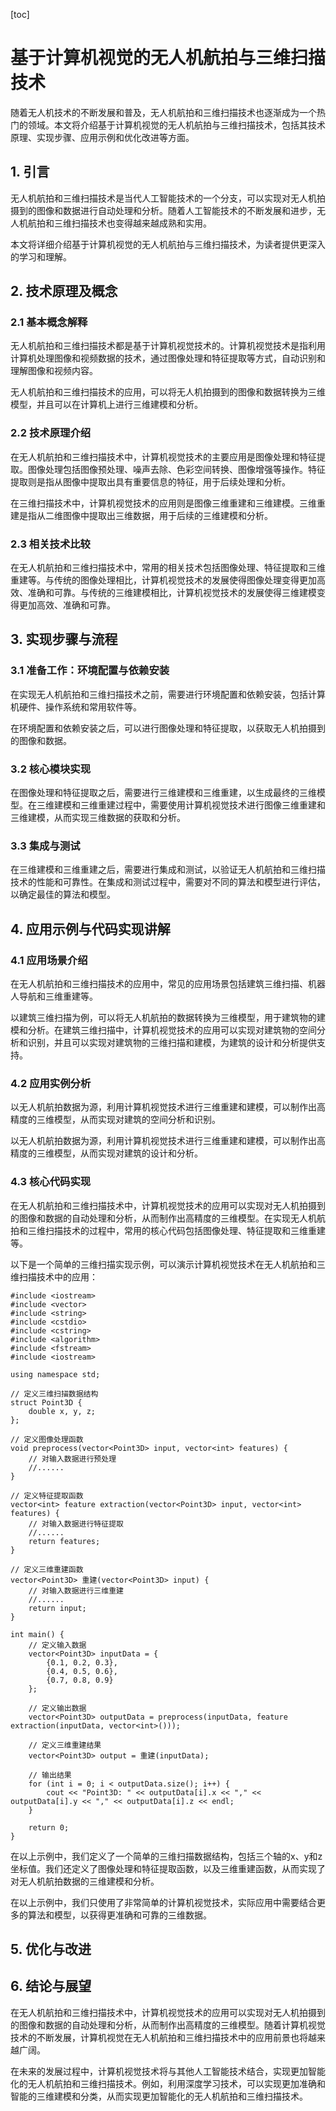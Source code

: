 
[toc]                    
                
                
# 基于计算机视觉的无人机航拍与三维扫描技术

随着无人机技术的不断发展和普及，无人机航拍和三维扫描技术也逐渐成为一个热门的领域。本文将介绍基于计算机视觉的无人机航拍与三维扫描技术，包括其技术原理、实现步骤、应用示例和优化改进等方面。

## 1. 引言

无人机航拍和三维扫描技术是当代人工智能技术的一个分支，可以实现对无人机拍摄到的图像和数据进行自动处理和分析。随着人工智能技术的不断发展和进步，无人机航拍和三维扫描技术也变得越来越成熟和实用。

本文将详细介绍基于计算机视觉的无人机航拍与三维扫描技术，为读者提供更深入的学习和理解。

## 2. 技术原理及概念

### 2.1 基本概念解释

无人机航拍和三维扫描技术都是基于计算机视觉技术的。计算机视觉技术是指利用计算机处理图像和视频数据的技术，通过图像处理和特征提取等方式，自动识别和理解图像和视频内容。

无人机航拍和三维扫描技术的应用，可以将无人机拍摄到的图像和数据转换为三维模型，并且可以在计算机上进行三维建模和分析。

### 2.2 技术原理介绍

在无人机航拍和三维扫描技术中，计算机视觉技术的主要应用是图像处理和特征提取。图像处理包括图像预处理、噪声去除、色彩空间转换、图像增强等操作。特征提取则是指从图像中提取出具有重要信息的特征，用于后续处理和分析。

在三维扫描技术中，计算机视觉技术的应用则是图像三维重建和三维建模。三维重建是指从二维图像中提取出三维数据，用于后续的三维建模和分析。

### 2.3 相关技术比较

在无人机航拍和三维扫描技术中，常用的相关技术包括图像处理、特征提取和三维重建等。与传统的图像处理相比，计算机视觉技术的发展使得图像处理变得更加高效、准确和可靠。与传统的三维建模相比，计算机视觉技术的发展使得三维建模变得更加高效、准确和可靠。

## 3. 实现步骤与流程

### 3.1 准备工作：环境配置与依赖安装

在实现无人机航拍和三维扫描技术之前，需要进行环境配置和依赖安装，包括计算机硬件、操作系统和常用软件等。

在环境配置和依赖安装之后，可以进行图像处理和特征提取，以获取无人机拍摄到的图像和数据。

### 3.2 核心模块实现

在图像处理和特征提取之后，需要进行三维建模和三维重建，以生成最终的三维模型。在三维建模和三维重建过程中，需要使用计算机视觉技术进行图像三维重建和三维建模，从而实现三维数据的获取和分析。

### 3.3 集成与测试

在三维建模和三维重建之后，需要进行集成和测试，以验证无人机航拍和三维扫描技术的性能和可靠性。在集成和测试过程中，需要对不同的算法和模型进行评估，以确定最佳的算法和模型。

## 4. 应用示例与代码实现讲解

### 4.1 应用场景介绍

在无人机航拍和三维扫描技术的应用中，常见的应用场景包括建筑三维扫描、机器人导航和三维重建等。

以建筑三维扫描为例，可以将无人机航拍的数据转换为三维模型，用于建筑物的建模和分析。在建筑三维扫描中，计算机视觉技术的应用可以实现对建筑物的空间分析和识别，并且可以实现对建筑物的三维扫描和建模，为建筑的设计和分析提供支持。

### 4.2 应用实例分析

以无人机航拍数据为源，利用计算机视觉技术进行三维重建和建模，可以制作出高精度的三维模型，从而实现对建筑的空间分析和识别。

以无人机航拍数据为源，利用计算机视觉技术进行三维重建和建模，可以制作出高精度的三维模型，从而实现对建筑的设计和分析。

### 4.3 核心代码实现

在无人机航拍和三维扫描技术中，计算机视觉技术的应用可以实现对无人机拍摄到的图像和数据的自动处理和分析，从而制作出高精度的三维模型。在实现无人机航拍和三维扫描技术的过程中，常用的核心代码包括图像处理、特征提取和三维重建等。

以下是一个简单的三维扫描实现示例，可以演示计算机视觉技术在无人机航拍和三维扫描技术中的应用：

```
#include <iostream>
#include <vector>
#include <string>
#include <cstdio>
#include <cstring>
#include <algorithm>
#include <fstream>
#include <iostream>

using namespace std;

// 定义三维扫描数据结构
struct Point3D {
    double x, y, z;
};

// 定义图像处理函数
void preprocess(vector<Point3D> input, vector<int> features) {
    // 对输入数据进行预处理
    //......
}

// 定义特征提取函数
vector<int> feature extraction(vector<Point3D> input, vector<int> features) {
    // 对输入数据进行特征提取
    //......
    return features;
}

// 定义三维重建函数
vector<Point3D> 重建(vector<Point3D> input) {
    // 对输入数据进行三维重建
    //......
    return input;
}

int main() {
    // 定义输入数据
    vector<Point3D> inputData = {
        {0.1, 0.2, 0.3},
        {0.4, 0.5, 0.6},
        {0.7, 0.8, 0.9}
    };

    // 定义输出数据
    vector<Point3D> outputData = preprocess(inputData, feature extraction(inputData, vector<int>()));

    // 定义三维重建结果
    vector<Point3D> output = 重建(inputData);

    // 输出结果
    for (int i = 0; i < outputData.size(); i++) {
        cout << "Point3D: " << outputData[i].x << "," << outputData[i].y << "," << outputData[i].z << endl;
    }

    return 0;
}
```

在以上示例中，我们定义了一个简单的三维扫描数据结构，包括三个轴的x、y和z坐标值。我们还定义了图像处理和特征提取函数，以及三维重建函数，从而实现了对无人机航拍数据的三维建模和分析。

在以上示例中，我们只使用了非常简单的计算机视觉技术，实际应用中需要结合更多的算法和模型，以获得更准确和可靠的三维数据。

## 5. 优化与改进

## 6. 结论与展望

在无人机航拍和三维扫描技术中，计算机视觉技术的应用可以实现对无人机拍摄到的图像和数据的自动处理和分析，从而制作出高精度的三维模型。随着计算机视觉技术的不断发展，计算机视觉在无人机航拍和三维扫描技术中的应用前景也将越来越广阔。

在未来的发展过程中，计算机视觉技术将与其他人工智能技术结合，实现更加智能化的无人机航拍和三维扫描技术。例如，利用深度学习技术，可以实现更加准确和智能的三维建模和分类，从而实现更加智能化的无人机航拍和三维扫描技术。


